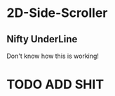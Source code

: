 2D-Side-Scroller
================

Nifty UnderLine
---------------
Don't know how this is working!

TODO ADD SHIT
=============
